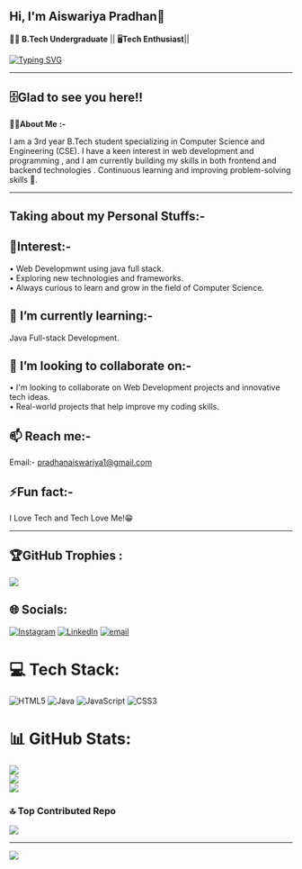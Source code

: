    **Hi, I'm Aiswariya Pradhan**👋
 -----------------------------------------------------------------------------------------------------------------------------------------------------------------------------------------------------

**👩‍🎓 B.Tech Undergraduate** || 🖥️**Tech Enthusiast**||

   <a href="https://git.io/typing-svg"><img src="https://readme-typing-svg.herokuapp.com?font=Meta&pause=1000&color=3616BE&width=435&lines=Web+Developer%F0%9F%8C%90;Passionate+about+Coding%F0%9F%92%BB" alt="Typing SVG" /></a>
 _____________________________________________________________________________________________________________________________________________________________________________________________________
🗄**Glad to see you here!!** <br> 
------------------------------------------------------------------------------------------------------------------------------------------------------------------------------------------------------
**👩‍💻About Me** **:-** <br>

 I am a 3rd year B.Tech student specializing in Computer Science and Engineering (CSE). I have a keen interest in web development and programming , and I am currently building my skills in both frontend and backend technologies . Continuous learning and improving problem-solving skills 🚀.      
______________________________________________________________________________________________________________________________________________________________________________________________________

**Taking about my Personal Stuffs:-**
------------------------------------------------------------------------------------------------------------------------------------------------------------------------------------------------------
 👀**Interest:-**
-----------------------------------------------------------------------------------------------------------------------------------------------------------------------------------------------------
 • Web Developmwnt using java full stack.<br>
 • Exploring new technologies and frameworks. <br>
 • Always curious to learn and grow in the field of Computer Science.
  
🌱 **I’m currently learning:-**
------------------------------------------------------------------------------------------------------------------------------------------------------------------------------------------------------
Java Full-stack Development.

👯 **I’m looking to collaborate on:-**
------------------------------------------------------------------------------------
 • I'm looking to collaborate on Web Development projects and innovative tech ideas.<br>
 • Real-world projects that help improve my coding skills. 
  
📫 **Reach me:-**
---------------------------------------------
Email:- pradhanaiswariya1@gmail.com
  
 ⚡**Fun fact:-**
 ---------------------------------------------------------------
 I Love Tech and Tech Love Me!😁
____________________________________________________________________________________________________________________________________________________________________________________________________

  
 ## 🏆GitHub Trophies :
![](https://github-profile-trophy.vercel.app/?username=Aiswariya1&theme=radical&no-frame=false&no-bg=true&margin-w=4)


## 🌐 Socials:
[![Instagram](https://img.shields.io/badge/Instagram-%23E4405F.svg?logo=Instagram&logoColor=white)](https://instagram.com/s_iii_nu) [![LinkedIn](https://img.shields.io/badge/LinkedIn-%230077B5.svg?logo=linkedin&logoColor=white)](https://linkedin.com/in/www.linkedin.com/in/aiswariya-pradhan1407) [![email](https://img.shields.io/badge/Email-D14836?logo=gmail&logoColor=white)](mailto:pradhanaiswariya1@gmail.com) 

# 💻 Tech Stack:
![HTML5](https://img.shields.io/badge/html5-%23E34F26.svg?style=for-the-badge&logo=html5&logoColor=white) ![Java](https://img.shields.io/badge/java-%23ED8B00.svg?style=for-the-badge&logo=openjdk&logoColor=white) ![JavaScript](https://img.shields.io/badge/javascript-%23323330.svg?style=for-the-badge&logo=javascript&logoColor=%23F7DF1E) ![CSS3](https://img.shields.io/badge/css3-%231572B6.svg?style=for-the-badge&logo=css3&logoColor=white)
# 📊 GitHub Stats:
![](https://github-readme-stats.vercel.app/api?username=Aiswariya1&theme=dark&hide_border=false&include_all_commits=true&count_private=false)<br/>
![](https://nirzak-streak-stats.vercel.app/?user=Aiswariya1&theme=dark&hide_border=false)<br/>
![](https://github-readme-stats.vercel.app/api/top-langs/?username=Aiswariya1&theme=dark&hide_border=false&include_all_commits=true&count_private=false&layout=compact)


### 🔝 Top Contributed Repo
![](https://github-contributor-stats.vercel.app/api?username=Aiswariya1&limit=5&theme=dark&combine_all_yearly_contributions=true)

---
[![](https://visitcount.itsvg.in/api?id=Aiswariya1&icon=0&color=0)](https://visitcount.itsvg.in)

<!-- Proudly created with GPRM ( https://gprm.itsvg.in ) -->
